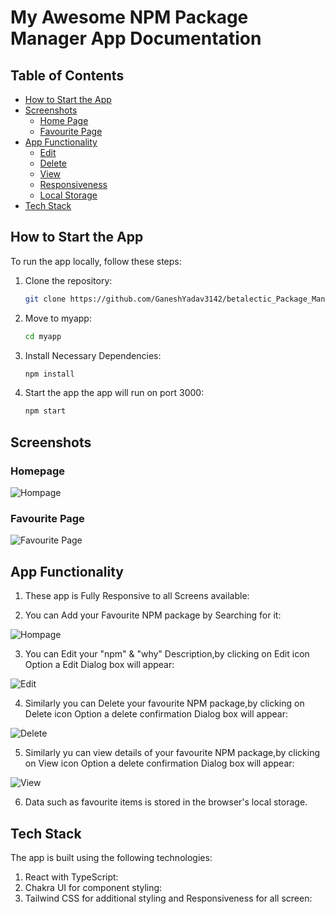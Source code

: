# My Awesome NPM Package Manager App Documentation

## Table of Contents

- [How to Start the App](#how-to-start-the-app)
- [Screenshots](#screenshots)
  - [Home Page](#home-page)
  - [Favourite Page](#favourite-page)
- [App Functionality](#app-functionality)
  - [Edit](#edit)
  - [Delete](#delete)
  - [View](#view)
  - [Responsiveness](#responsiveness)
  - [Local Storage](#local-storage)
- [Tech Stack](#tech-stack)

## How to Start the App

To run the app locally, follow these steps:

1. Clone the repository:

   ```bash
   git clone https://github.com/GaneshYadav3142/betalectic_Package_Manager_App.git

2. Move to myapp: 
   
   ```bash
   cd myapp

3. Install Necessary Dependencies: 

    ```bash
   npm install

4. Start the app the app will run on port 3000:

    ```bash
    npm start
    
   
## Screenshots

### Homepage

![Hompage](./myapp/src/Utils/Homepage.jpg)

### Favourite Page

![Favourite Page](./myapp/src/Utils/FavoritePage.jpg)


## App Functionality

1. These app is Fully Responsive to all Screens available:

2. You can Add your Favourite NPM package by Searching for it:

![Hompage](./myapp/src/Utils/Homepage.jpg)

3. You can Edit your "npm" & "why" Description,by clicking on Edit icon Option a Edit Dialog box will appear:

![Edit](./myapp/src/Utils/EditModel.jpg)

4. Similarly you can Delete your favourite NPM package,by clicking on Delete icon Option a delete confirmation Dialog box will appear:

![Delete](./myapp/src/Utils/DeleteModel.jpg)

5. Similarly yu can view details of your favourite NPM package,by clicking on View icon Option a delete confirmation Dialog box will appear:

![View](./myapp/src/Utils/ViewModel.jpg)

6. Data such as favourite items is stored in the browser's local storage.


## Tech Stack

The app is built using the following technologies:

1. React with TypeScript:
2. Chakra UI for component styling:
3. Tailwind CSS for additional styling and Responsiveness for all screen:

